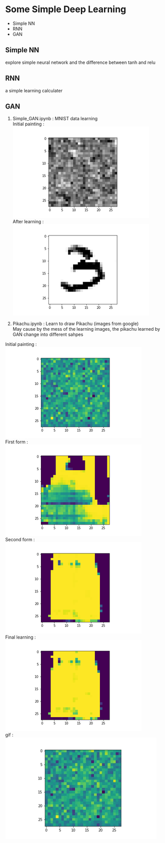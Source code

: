 # Some Simple Deep Learning 

- Simple NN 
- RNN
- GAN

## Simple NN 

explore simple neural network and the difference between tanh and relu

## RNN

a simple learning calculater 

## GAN

1. Simple_GAN.ipynb : MNIST data learning <br/>
Initial painting : ![image](https://github.com/ricky40403/LearningDeep/blob/master/simpleNetwork/Gan_img/image0.png) <br/>
After learning : ![image](https://github.com/ricky40403/LearningDeep/blob/master/simpleNetwork/Gan_img/image97600.png) <br/>

2. Pikachu.ipynb : Learn to draw Pikachu (images from google)<br/>
May cause by the mess of the learning images, the pikachu learned by GAN change into different sahpes<br/>

Initial painting : ![image](https://github.com/ricky40403/LearningDeep/blob/master/simpleNetwork/pikachu_img/image0.png) <br/>
First form : ![image](https://github.com/ricky40403/LearningDeep/blob/master/simpleNetwork/pikachu_img/image10000.png) <br/>
Second form : ![image](https://github.com/ricky40403/LearningDeep/blob/master/simpleNetwork/pikachu_img/image21000.png) <br/>
Final learning : ![image](https://github.com/ricky40403/LearningDeep/blob/master/simpleNetwork/pikachu_img/image99900.png) <br/>
gif : ![image](https://github.com/ricky40403/LearningDeep/blob/master/simpleNetwork/pikachu_img/pikachu.gif) <br/>
